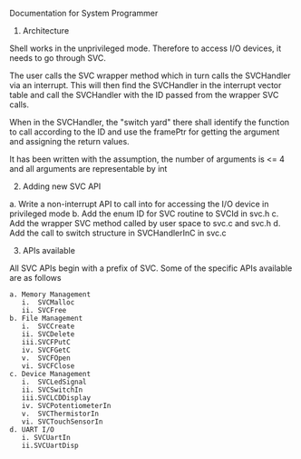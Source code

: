 Documentation for System Programmer

1. Architecture

Shell works in the unprivileged mode. Therefore to access I/O devices, it
needs to go through SVC.

The user calls the SVC wrapper method which in turn calls the SVCHandler
via an interrupt. This will then find the SVCHandler in the interrupt
vector table and call the SVCHandler with the ID passed from the wrapper
SVC calls.

When in the SVCHandler, the "switch yard" there shall identify the function to call
according to the ID and use the framePtr for getting the argument and assigning
the return values.

It has been written with the assumption, the number of arguments is <= 4 and all
arguments are representable by int

2. Adding new SVC API

  a. Write a non-interrupt API to call into for accessing the I/O device in privileged mode
  b. Add the enum ID for SVC routine to SVCId in svc.h
  c. Add the wrapper SVC method called by user space to svc.c and svc.h
  d. Add the call to switch structure in SVCHandlerInC in svc.c

3. APIs available

All SVC APIs begin with a prefix of SVC. Some of the specific APIs available
are as follows

    a. Memory Management
       i.  SVCMalloc
       ii. SVCFree
    b. File Management
       i.  SVCCreate
       ii. SVCDelete
       iii.SVCFPutC
       iv. SVCFGetC
       v.  SVCFOpen
       vi. SVCFClose
    c. Device Management
       i.  SVCLedSignal
       ii. SVCSwitchIn
       iii.SVCLCDDisplay
       iv. SVCPotentiometerIn
       v.  SVCThermistorIn
       vi. SVCTouchSensorIn
    d. UART I/O
       i. SVCUartIn
       ii.SVCUartDisp

